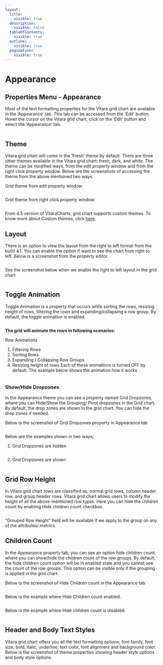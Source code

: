 ```yaml
---
layout:
  title:
    visible: true
  description:
    visible: false
  tableOfContents:
    visible: true
  outline:
    visible: true
  pagination:
    visible: true
---
```


# Appearance

## Properties Menu - Appearance <a href="#properties-menu---appearance" id="properties-menu---appearance"></a>

Most of the text formatting properties for the Vitara grid chart are available in the ‘Appearance’ tab. This tab can be accessed from the ‘Edit’ button. Hover the cursor on the Vitara grid chart, click on the ‘Edit’ button and select the ‘Appearance’ tab.

<figure><img src="../.gitbook/assets/image13.png" alt=""><figcaption></figcaption></figure>

## Theme <a href="#theme" id="theme"></a>

Vitara grid chart will come in the ‘Fresh’ theme by default. There are three other themes available in the Vitara grid chart: fresh, dark, and white. The theme can be modified ways, from the edit property window and from the right click property window. Below are the screenshots of accessing the theme from the above mentioned two ways.

Grid theme from edit property window:

<figure><img src="../.gitbook/assets/image27.png" alt=""><figcaption></figcaption></figure>

Grid theme from right click property window:

<figure><img src="../.gitbook/assets/image31.png" alt=""><figcaption></figcaption></figure>

From 4.5 version of VitaraCharts, grid chart supports custom themes. To know more about Custom themes, click [here](https://about/customization/GridCustomCSS#custom-themes.html).

## Layout <a href="#layout" id="layout"></a>

There is an option to view the layout from the right to left format from the build 4.1. You can enable the option if want to see the chart from right to left. Below is a screenshot from the property editor.

<figure><img src="../.gitbook/assets/image87.png" alt=""><figcaption></figcaption></figure>

See the screenshot below when we enable the right to left layout in the grid chart

<figure><img src="../.gitbook/assets/image18.png" alt=""><figcaption></figcaption></figure>

## Toggle Animation <a href="#toggle-animation" id="toggle-animation"></a>

Toggle Animation is a property that occurs while sorting the rows, resizing height of rows, filtering the rows and expanding/collapsing a row group. By default, the toggle animation is enabled.

<figure><img src="../.gitbook/assets/toggleAnimation1.png" alt=""><figcaption></figcaption></figure>

**The grid will animate the rows in following scenarios:**

Row Animations

1. Filtering Rows
2. Sorting Rows
3. Expanding / Collapsing Row Groups
4. Resizing height of rows Each of these animations is turned OFF by default. The example below shows the animation how it works

<figure><img src="../.gitbook/assets/toggleAnimation2.gif" alt=""><figcaption></figcaption></figure>

### Show/Hide Dropzones <a href="#show-hide-dropzones" id="show-hide-dropzones"></a>

In the Appearance theme you can see a property named Grid Dropzones, where you can Hide/Show the Grouping/ Pivot dropzones in the Grid chart. By default, the drop zones are shown in the grid chart. You can hide the drop zones if needed.

Below is the screenshot of Grid Dropzones property in Appearance tab&#x20;

<figure><img src="../.gitbook/assets/gridDropzones1.png" alt=""><figcaption></figcaption></figure>

Below are the examples shown in two ways;

1. Grid Dropzones are hidden&#x20;

<figure><img src="../.gitbook/assets/gridDropzones2.png" alt=""><figcaption></figcaption></figure>

2. Grid Dropzones are shown&#x20;

<figure><img src="../.gitbook/assets/gridDropzones3.png" alt=""><figcaption></figcaption></figure>

## Grid Row Height <a href="#grid-row-height" id="grid-row-height"></a>

In Vitara grid chart rows are classified as; normal grid rows, column header row, and group header rows. Vitara grid chart allows users to modify the height of all the above-mentioned row types. Here you can hide the children count by enabling Hide children count checkbox.

<figure><img src="../.gitbook/assets/image60 (1).png" alt=""><figcaption></figcaption></figure>

“Grouped Row Height” field will be available if we apply to the group on any of the attributes/ metrics.

## Children Count <a href="#children-count" id="children-count"></a>

In the Appearance property tab, you can see an option hide children count, where you can show/hide the children count of the row groups. By default, the hide children count option will be in enabled state and you cannot see the count of the row groups. This option can be visible only if the grouping is applied in the grid chart.

Below is the screenshot of Hide Children count in the Appearance tab

<figure><img src="../.gitbook/assets/hideChildrenCount1.png" alt=""><figcaption></figcaption></figure>

Below is the example where Hide Children count enabled.

<figure><img src="../.gitbook/assets/hideChildrenCount2.png" alt=""><figcaption></figcaption></figure>

Below is the example where Hide children count is disabled.

<figure><img src="../.gitbook/assets/hideChildrenCount3.png" alt=""><figcaption></figcaption></figure>

## Header and Body Text Styles <a href="#text-styling" id="text-styling"></a>

Vitara grid chart offers you all the text formatting options; font family, font size, bold, italic, underline, text color, font alignment and background color. Below is the screenshot of theme properties showing header style options and body style options.

<figure><img src="../.gitbook/assets/image57.png" alt=""><figcaption></figcaption></figure>
